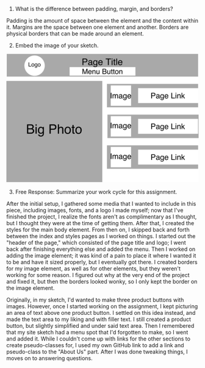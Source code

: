 1. What is the difference between padding, margin, and borders?

Padding is the amount of space between the element and the content within it. Margins are the space between one element and another. Borders are physical borders that can be made around an element.

2. Embed the image of your sketch.

![Sketch Image](./images/site-sketch.png)

3. Free Response: Summarize your work cycle for this assignment.

After the initial setup, I gathered some media that I wanted to include in this piece, including images, fonts, and a logo I made myself; now that I've finished the project, I realize the fonts aren't as complimentary as I thought, but I thought they were at the time of getting them. After that, I created the styles for the main body element. From then on, I skipped back and forth between the index and styles pages as I worked on things. I started out the "header of the page," which consisted of the page title and logo; I went back after finishing everything else and added the menu. Then I worked on adding the image element; it was kind of a pain to place it where I wanted it to be and have it sized properly, but I eventually got there. I created borders for my image element, as well as for other elements, but they weren't working for some reason. I figured out why at the very end of the project and fixed it, but then the borders looked wonky, so I only kept the border on the image element.

Originally, in my sketch, I'd wanted to make three product buttons with images. However, once I started working on the assignment, I kept picturing an area of text above one product button. I settled on this idea instead, and made the text area to my liking and with filler text. I still created a product button, but slightly simplified and under said text area. Then I remembered that my site sketch had a menu spot that I'd forgotten to make, so I went and added it. While I couldn't come up with links for the other sections to create pseudo-classes for, I used my own GitHub link to add a link and pseudo-class to the "About Us" part. After I was done tweaking things, I moves on to answering questions.
